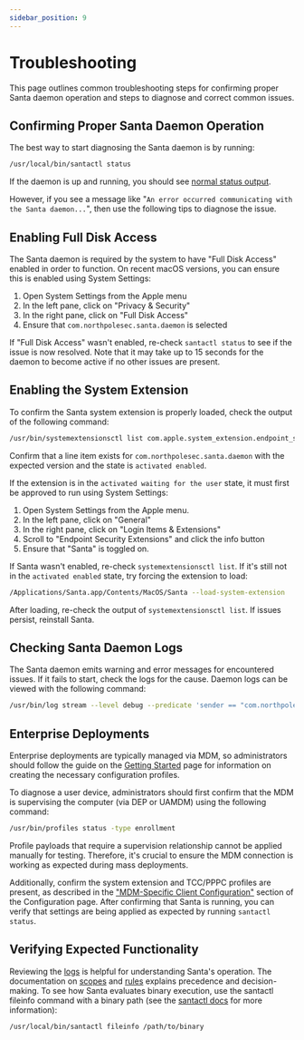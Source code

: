 ```yaml
---
sidebar_position: 9
---
```


# Troubleshooting

This page outlines common troubleshooting steps for confirming proper Santa
daemon operation and steps to diagnose and correct common issues.

## Confirming Proper Santa Daemon Operation

The best way to start diagnosing the Santa daemon is by running:

```sh
/usr/local/bin/santactl status
```

If the daemon is up and running, you should see [normal status output](../binaries/santactl.md#status).

However, if you see a message like "`An error occurred communicating with the
Santa daemon...`", then use the following tips to diagnose the issue.

## Enabling Full Disk Access

The Santa daemon is required by the system to have "Full Disk Access" enabled
in order to function. On recent macOS versions, you can ensure this is enabled
using System Settings:

1. Open System Settings from the Apple menu
1. In the left pane, click on "Privacy & Security"
1. In the right pane, click on "Full Disk Access"
1. Ensure that `com.northpolesec.santa.daemon` is selected

If "Full Disk Access" wasn't enabled, re-check `santactl status` to see if the
issue is now resolved. Note that it may take up to 15 seconds for the daemon
to become active if no other issues are present.

## Enabling the System Extension

To confirm the Santa system extension is properly loaded, check the
output of the following command:

```sh
/usr/bin/systemextensionsctl list com.apple.system_extension.endpoint_security
```

Confirm that a line item exists for `com.northpolesec.santa.daemon` with the
expected version and the state is `activated enabled`.

If the extension is in the `activated waiting for the user` state, it must
first be approved to run using System Settings:

1. Open System Settings from the Apple menu.
1. In the left pane, click on "General"
1. In the right pane, click on "Login Items & Extensions"
1. Scroll to "Endpoint Security Extensions" and click the info button
1. Ensure that "Santa" is toggled on.

If Santa wasn't enabled, re-check `systemextensionsctl list`. If it's still
not in the `activated enabled` state, try forcing the extension to load:

```sh
/Applications/Santa.app/Contents/MacOS/Santa --load-system-extension
```

After loading, re-check the output of `systemextensionsctl list`. If issues
persist, reinstall Santa.

## Checking Santa Daemon Logs

The Santa daemon emits warning and error messages for encountered issues. If
it fails to start, check the logs for the cause. Daemon logs can be viewed
with the following command:

```sh
/usr/bin/log stream --level debug --predicate 'sender == "com.northpolesec.santa.daemon"'
```

## Enterprise Deployments

Enterprise deployments are typically managed via MDM, so administrators should
follow the guide on the [Getting Started](./getting-started.md) page for
information on creating the necessary configuration profiles.

To diagnose a user device, administrators should first confirm that the MDM is
supervising the computer (via DEP or UAMDM) using the following command:

```sh
/usr/bin/profiles status -type enrollment
```

Profile payloads that require a supervision relationship cannot be applied
manually for testing. Therefore, it's crucial to ensure the MDM connection is
working as expected during mass deployments.

Additionally, confirm the system extension and TCC/PPPC profiles are present,
as described in the ["MDM-Specific Client Configuration"](configuration.md)
section of the Configuration page. After confirming that Santa is running, you
can verify that settings are being applied as expected by running
`santactl status`.

## Verifying Expected Functionality

Reviewing the [logs](../concepts/logs.md) is helpful for understanding Santa's
operation. The documentation on [scopes](../concepts/scopes.md) and
[rules](../concepts/rules.md) explains precedence and decision-making. To see
how Santa evaluates binary execution, use the santactl fileinfo command with a
binary path (see the [santactl docs](../binaries/santactl.md) for more
information):

```sh
/usr/local/bin/santactl fileinfo /path/to/binary
```
